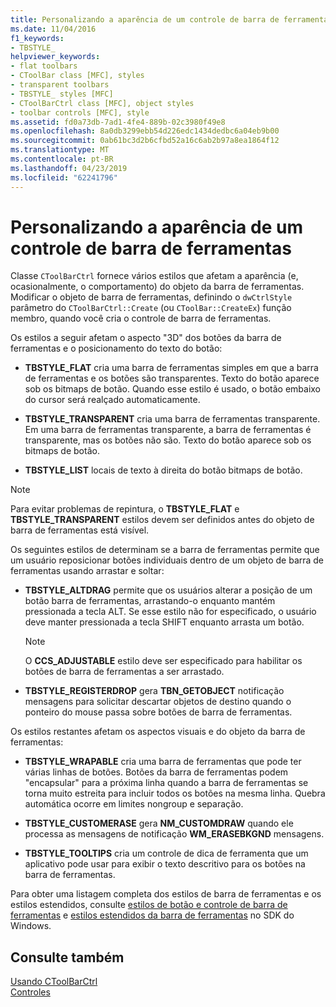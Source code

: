 ```yaml
---
title: Personalizando a aparência de um controle de barra de ferramentas
ms.date: 11/04/2016
f1_keywords:
- TBSTYLE_
helpviewer_keywords:
- flat toolbars
- CToolBar class [MFC], styles
- transparent toolbars
- TBSTYLE_ styles [MFC]
- CToolBarCtrl class [MFC], object styles
- toolbar controls [MFC], style
ms.assetid: fd0a73db-7ad1-4fe4-889b-02c3980f49e8
ms.openlocfilehash: 8a0db3299ebb54d226edc1434dedbc6a04eb9b00
ms.sourcegitcommit: 0ab61bc3d2b6cfbd52a16c6ab2b97a8ea1864f12
ms.translationtype: MT
ms.contentlocale: pt-BR
ms.lasthandoff: 04/23/2019
ms.locfileid: "62241796"
---
```

# <a name="customizing-the-appearance-of-a-toolbar-control"></a>Personalizando a aparência de um controle de barra de ferramentas

Classe `CToolBarCtrl` fornece vários estilos que afetam a aparência (e, ocasionalmente, o comportamento) do objeto da barra de ferramentas. Modificar o objeto de barra de ferramentas, definindo o `dwCtrlStyle` parâmetro do `CToolBarCtrl::Create` (ou `CToolBar::CreateEx`) função membro, quando você cria o controle de barra de ferramentas.

Os estilos a seguir afetam o aspecto "3D" dos botões da barra de ferramentas e o posicionamento do texto do botão:

- **TBSTYLE_FLAT** cria uma barra de ferramentas simples em que a barra de ferramentas e os botões são transparentes. Texto do botão aparece sob os bitmaps de botão. Quando esse estilo é usado, o botão embaixo do cursor será realçado automaticamente.

- **TBSTYLE_TRANSPARENT** cria uma barra de ferramentas transparente. Em uma barra de ferramentas transparente, a barra de ferramentas é transparente, mas os botões não são. Texto do botão aparece sob os bitmaps de botão.

- **TBSTYLE_LIST** locais de texto à direita do botão bitmaps de botão.

> [!NOTE]
>  Para evitar problemas de repintura, o **TBSTYLE_FLAT** e **TBSTYLE_TRANSPARENT** estilos devem ser definidos antes do objeto de barra de ferramentas está visível.

Os seguintes estilos de determinam se a barra de ferramentas permite que um usuário reposicionar botões individuais dentro de um objeto de barra de ferramentas usando arrastar e soltar:

- **TBSTYLE_ALTDRAG** permite que os usuários alterar a posição de um botão barra de ferramentas, arrastando-o enquanto mantém pressionada a tecla ALT. Se esse estilo não for especificado, o usuário deve manter pressionada a tecla SHIFT enquanto arrasta um botão.

    > [!NOTE]
    >  O **CCS_ADJUSTABLE** estilo deve ser especificado para habilitar os botões de barra de ferramentas a ser arrastado.

- **TBSTYLE_REGISTERDROP** gera **TBN_GETOBJECT** notificação mensagens para solicitar descartar objetos de destino quando o ponteiro do mouse passa sobre botões de barra de ferramentas.

Os estilos restantes afetam os aspectos visuais e do objeto da barra de ferramentas:

- **TBSTYLE_WRAPABLE** cria uma barra de ferramentas que pode ter várias linhas de botões. Botões da barra de ferramentas podem "encapsular" para a próxima linha quando a barra de ferramentas se torna muito estreita para incluir todos os botões na mesma linha. Quebra automática ocorre em limites nongroup e separação.

- **TBSTYLE_CUSTOMERASE** gera **NM_CUSTOMDRAW** quando ele processa as mensagens de notificação **WM_ERASEBKGND** mensagens.

- **TBSTYLE_TOOLTIPS** cria um controle de dica de ferramenta que um aplicativo pode usar para exibir o texto descritivo para os botões na barra de ferramentas.

Para obter uma listagem completa dos estilos de barra de ferramentas e os estilos estendidos, consulte [estilos de botão e controle de barra de ferramentas](/windows/desktop/Controls/toolbar-control-and-button-styles) e [estilos estendidos da barra de ferramentas](/windows/desktop/Controls/toolbar-extended-styles) no SDK do Windows.

## <a name="see-also"></a>Consulte também

[Usando CToolBarCtrl](../mfc/using-ctoolbarctrl.md)<br/>
[Controles](../mfc/controls-mfc.md)

